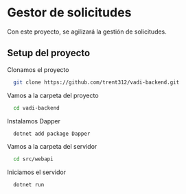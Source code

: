
# Gestor de solicitudes

Con este proyecto, se agilizará la gestión de solicitudes.


## Setup del proyecto

Clonamos el proyecto

```bash
  git clone https://github.com/trent312/vadi-backend.git
```

Vamos a la carpeta del proyecto

```bash
  cd vadi-backend
```

Instalamos Dapper

```bash
  dotnet add package Dapper
```

Vamos a la carpeta del servidor

```bash
  cd src/webapi
```

Iniciamos el servidor

```bash
  dotnet run
```

